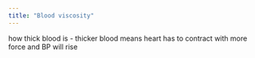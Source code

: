 ```yaml
---
title: "Blood viscosity"
---
```

how thick blood is - thicker blood means heart has to contract with more force and BP will rise

